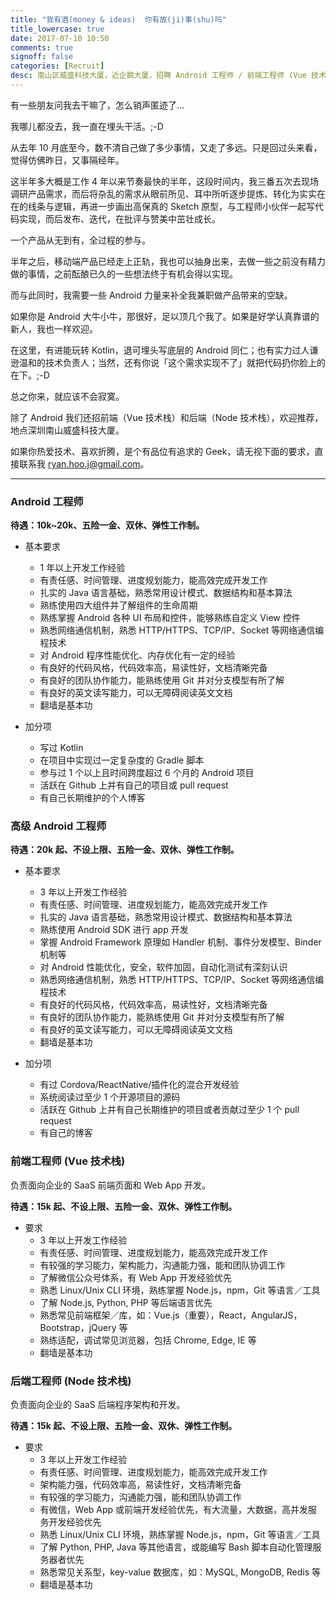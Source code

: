 ```yaml
---
title: "我有酒(money & ideas)  你有故(ji)事(shu)吗"
title_lowercase: true
date: 2017-07-10 10:50
comments: true
signoff: false
categories: [Recruit]
desc: 南山区威盛科技大厦，近企鹅大厦，招聘 Android 工程师 / 前端工程师 (Vue 技术栈) / 后端工程师 (Node 技术栈)。在这里，有进能玩转 Kotlin，退可埋头写底层的 Android 同仁；也有实力过人谦逊温和的技术负责人；当然，还有你说「这个需求实现不了」就把代码扔你脸上的在下。;-D 总之你来，就应该不会寂寞。
---
```


有一些朋友问我去干嘛了，怎么销声匿迹了...

我哪儿都没去，我一直在埋头干活。;-D

从去年 10 月底至今，数不清自己做了多少事情，又走了多远。只是回过头来看，觉得仿佛昨日，又事隔经年。

这半年多大概是工作 4 年以来节奏最快的半年，这段时间内，我三番五次去现场调研产品需求，而后将杂乱的需求从眼前所见、耳中所听逐步提炼、转化为实实在在的线条与逻辑，再进一步画出高保真的 Sketch 原型，与工程师小伙伴一起写代码实现，而后发布、迭代，在批评与赞美中茁壮成长。

一个产品从无到有，全过程的参与。

半年之后，移动端产品已经走上正轨，我也可以抽身出来，去做一些之前没有精力做的事情，之前酝酿已久的一些想法终于有机会得以实现。

而与此同时，我需要一些 Android 力量来补全我兼职做产品带来的空缺。

如果你是 Android 大牛小牛，那很好，足以顶几个我了。如果是好学认真靠谱的新人，我也一样欢迎。

在这里，有进能玩转 Kotlin，退可埋头写底层的 Android 同仁；也有实力过人谦逊温和的技术负责人；当然，还有你说「这个需求实现不了」就把代码扔你脸上的在下。;-D

总之你来，就应该不会寂寞。

除了 Android 我们还招前端（Vue 技术栈）和后端（Node 技术栈），欢迎推荐，地点深圳南山威盛科技大厦。

如果你热爱技术、喜欢折腾，是个有品位有追求的 Geek，请无视下面的要求，直接联系我 [ryan.hoo.j@gmail.com](mailto:ryan.hoo.j@gmail.com)。

---

### Android 工程师

**待遇：10k~20k、五险一金、双休、弹性工作制。**

- 基本要求
  - 1 年以上开发工作经验
  - 有责任感、时间管理、进度规划能力，能高效完成开发工作
  - 扎实的 Java 语言基础，熟悉常用设计模式、数据结构和基本算法
  - 熟练使用四大组件并了解组件的生命周期
  - 熟练掌握 Android 各种 UI 布局和控件，能够熟练自定义 View 控件
  - 熟悉网络通信机制，熟悉  HTTP/HTTPS、TCP/IP、Socket 等网络通信编程技术
  - 对 Android 程序性能优化、内存优化有一定的经验
  - 有良好的代码风格，代码效率高，易读性好，文档清晰完备
  - 有良好的团队协作能力，能熟练使用 Git 并对分支模型有所了解
  - 有良好的英文读写能力，可以无障碍阅读英文文档
  - 翻墙是基本功

- 加分项
  - 写过 Kotlin
  - 在项目中实现过一定复杂度的 Gradle 脚本
  - 参与过 1 个以上且时间跨度超过 6 个月的 Android 项目
  - 活跃在 Github 上并有自己的项目或 pull request
  - 有自己长期维护的个人博客

### 高级 Android 工程师

**待遇：20k 起、不设上限、五险一金、双休、弹性工作制。**

- 基本要求
  - 3 年以上开发工作经验
  - 有责任感、时间管理、进度规划能力，能高效完成开发工作
  - 扎实的 Java 语言基础，熟悉常用设计模式、数据结构和基本算法
  - 熟练使用 Android SDK 进行 app 开发
  - 掌握 Android Framework 原理如 Handler 机制、事件分发模型、Binder 机制等
  - 对 Android 性能优化，安全，软件加固，自动化测试有深刻认识
  - 熟悉网络通信机制，熟悉  HTTP/HTTPS、TCP/IP、Socket 等网络通信编程技术
  - 有良好的代码风格，代码效率高，易读性好，文档清晰完备
  - 有良好的团队协作能力，能熟练使用 Git 并对分支模型有所了解
  - 有良好的英文读写能力，可以无障碍阅读英文文档
  - 翻墙是基本功

- 加分项
  - 有过 Cordova/ReactNative/插件化的混合开发经验
  - 系统阅读过至少 1 个开源项目的源码
  - 活跃在 Github 上并有自己长期维护的项目或者贡献过至少 1 个 pull request
  - 有自己的博客

### 前端工程师 (Vue 技术栈)

负责面向企业的 SaaS 前端页面和 Web App 开发。

**待遇：15k 起、不设上限、五险一金、双休、弹性工作制。**

- 要求
  - 3 年以上开发工作经验
  - 有责任感、时间管理、进度规划能力，能高效完成开发工作
  - 有较强的学习能力，架构能力，沟通能力强，能和团队协调工作
  - 了解微信公众号体系，有 Web App 开发经验优先
  - 熟悉 Linux/Unix CLI 环境，熟练掌握 Node.js，npm，Git 等语言／工具
  - 了解 Node.js, Python, PHP 等后端语言优先
  - 熟悉常见前端框架／库，如：Vue.js（重要），React，AngularJS，Bootstrap，jQuery 等
  - 熟练适配，调试常见浏览器，包括 Chrome, Edge, IE 等
  - 翻墙是基本功

### 后端工程师 (Node 技术栈)

负责面向企业的 SaaS 后端程序架构和开发。

**待遇：15k 起、不设上限、五险一金、双休、弹性工作制。**

- 要求
  - 3 年以上开发工作经验
  - 有责任感、时间管理、进度规划能力，能高效完成开发工作
  - 架构能力强，代码效率高，易读性好，文档清晰完备
  - 有较强的学习能力，沟通能力强，能和团队协调工作
  - 有微信，Web App 或前端开发经验优先，有大流量，大数据，高并发服务开发经验优先
  - 熟悉 Linux/Unix CLI 环境，熟练掌握 Node.js，npm，Git 等语言／工具
  - 了解 Python, PHP, Java 等其他语言，或能编写 Bash 脚本自动化管理服务器者优先
  - 熟悉常见关系型，key-value 数据库，如：MySQL, MongoDB, Redis 等
  - 翻墙是基本功
